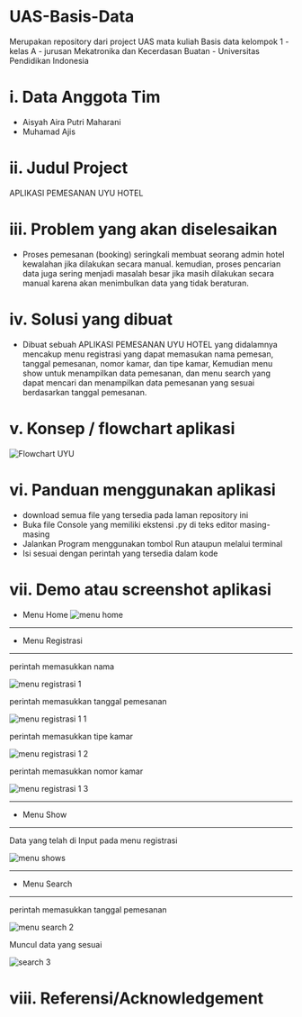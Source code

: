 # UAS-Basis-Data
Merupakan repository dari project UAS mata kuliah Basis data kelompok 1 - kelas A - jurusan Mekatronika dan Kecerdasan Buatan - Universitas Pendidikan Indonesia

# i. Data Anggota Tim
- Aisyah Aira Putri Maharani 
- Muhamad Ajis

# ii.	Judul Project
APLIKASI PEMESANAN UYU HOTEL 

# iii.	Problem yang akan diselesaikan
- Proses pemesanan (booking) seringkali membuat seorang admin hotel kewalahan jika dilakukan secara manual. kemudian, proses pencarian data juga sering menjadi masalah besar jika masih dilakukan secara manual karena akan menimbulkan data yang tidak beraturan. 
 
# iv.	Solusi yang dibuat
- Dibuat sebuah APLIKASI PEMESANAN UYU HOTEL yang didalamnya mencakup menu registrasi yang dapat memasukan nama pemesan, tanggal pemesanan, nomor kamar, dan tipe kamar, Kemudian menu show untuk menampilkan data pemesanan, dan menu search yang dapat mencari dan menampilkan data pemesanan yang sesuai berdasarkan tanggal pemesanan.

# v.	Konsep / flowchart aplikasi 
![Flowchart UYU](https://user-images.githubusercontent.com/92429478/173182422-c245dcfa-e0fb-48ea-a492-7617197f5136.jpeg)

# vi.	Panduan menggunakan aplikasi
- download semua file yang tersedia pada laman repository ini 
- Buka file Console yang memiliki ekstensi .py di teks editor masing-masing
- Jalankan Program menggunakan tombol Run ataupun melalui terminal 
- Isi sesuai dengan perintah yang tersedia dalam kode

# vii.	Demo atau screenshot aplikasi 
- Menu Home 
![menu home](https://user-images.githubusercontent.com/92429478/173183401-45ac8fa5-32c0-4659-a4d3-d5f32c3029fc.jpeg)
-----------------------------------------------------------------------------------------------------------------------------------------------------------------------
- Menu Registrasi
-----------------------------------------------------------------------------------------------------------------------------------------------------------------------
perintah memasukkan nama 

![menu registrasi 1](https://user-images.githubusercontent.com/92429478/173183681-329d561c-083a-4bf7-a62d-f402eba6c557.jpeg)

perintah memasukkan tanggal pemesanan

![menu registrasi 1 1](https://user-images.githubusercontent.com/92429478/173183813-d2f87648-1d31-4c1d-83eb-370a428cd300.jpeg)

perintah memasukkan tipe kamar

![menu registrasi 1 2](https://user-images.githubusercontent.com/92429478/173183892-1d228241-915f-432e-96e4-abc21d116dc8.jpeg)

perintah memasukkan nomor kamar

![menu registrasi 1 3](https://user-images.githubusercontent.com/92429478/173183954-02540395-04ba-42d7-b9ea-51438e1d4b9d.jpeg)

-----------------------------------------------------------------------------------------------------------------------------------------------------------------------
- Menu Show
-----------------------------------------------------------------------------------------------------------------------------------------------------------------------

Data yang telah di Input pada menu registrasi 

![menu shows](https://user-images.githubusercontent.com/92429478/173184066-17c14d78-a32c-4e9a-b73a-7df26529fef5.jpeg)

-----------------------------------------------------------------------------------------------------------------------------------------------------------------------
- Menu Search
-----------------------------------------------------------------------------------------------------------------------------------------------------------------------

perintah memasukkan tanggal pemesanan

![menu search 2](https://user-images.githubusercontent.com/92429478/173184295-58fdcf93-42de-44f3-accc-3a3ac13516bb.jpeg)

Muncul data yang sesuai 

![search 3](https://user-images.githubusercontent.com/92429478/173184380-ca330916-c19d-4d4d-adce-993592defd46.jpeg)


# viii.	Referensi/Acknowledgement
